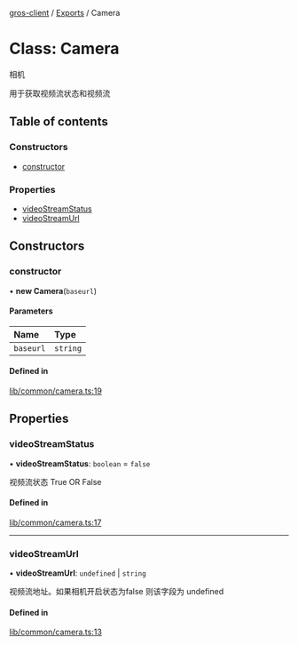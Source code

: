 [gros-client](sdks/sdk_js/readme.md) / [Exports](sdks/sdk_js/modules.md) / Camera

# Class: Camera

相机

 用于获取视频流状态和视频流

## Table of contents

### Constructors

- [constructor](Camera.md#constructor)

### Properties

- [videoStreamStatus](Camera.md#videostreamstatus)
- [videoStreamUrl](Camera.md#videostreamurl)

## Constructors

### constructor

• **new Camera**(`baseurl`)

#### Parameters

| Name | Type |
| :------ | :------ |
| `baseurl` | `string` |

#### Defined in

[lib/common/camera.ts:19](https://github.com/FFTAI/gros_client_js/blob/bc9e358/lib/common/camera.ts#L19)

## Properties

### videoStreamStatus

• **videoStreamStatus**: `boolean` = `false`

视频流状态 True OR False

#### Defined in

[lib/common/camera.ts:17](https://github.com/FFTAI/gros_client_js/blob/bc9e358/lib/common/camera.ts#L17)

___

### videoStreamUrl

• **videoStreamUrl**: `undefined` \| `string`

视频流地址。如果相机开启状态为false 则该字段为 undefined

#### Defined in

[lib/common/camera.ts:13](https://github.com/FFTAI/gros_client_js/blob/bc9e358/lib/common/camera.ts#L13)
